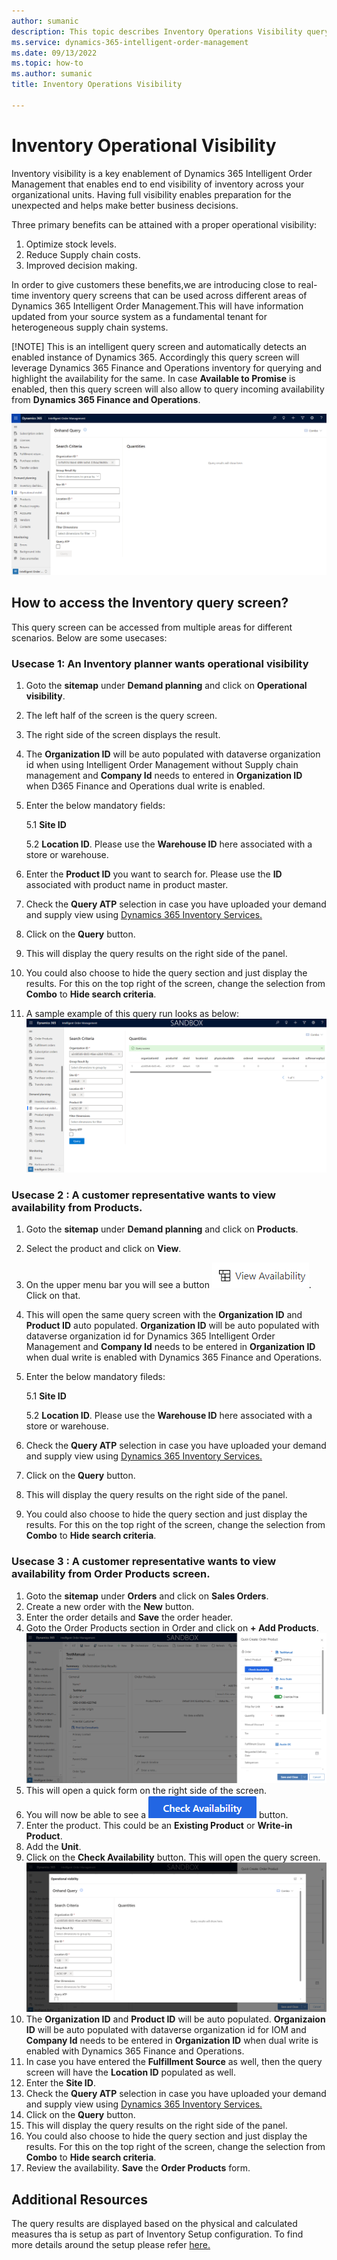 ```yaml
---
author: sumanic
description: This topic describes Inventory Operations Visibility query screen in Microsoft Dynamics 365 Intelligent Order Management.
ms.service: dynamics-365-intelligent-order-management
ms.date: 09/13/2022
ms.topic: how-to
ms.author: sumanic
title: Inventory Operations Visibility

---
```


# Inventory Operational Visibility

Inventory visibility is a key enablement of Dynamics 365 Intelligent Order Management that enables end to end visibility of inventory across your organizational units. Having full visibility enables preparation for the unexpected and helps make better business decisions.

Three primary benefits can be attained with a proper operational visibility:

1. Optimize stock levels.
2. Reduce Supply chain costs.
3. Improved decision making.

In order to give customers these benefits,we are introducing close to real-time inventory query screens that can be used across different areas of Dynamics 365 Intelligent Order Management.This will have information updated from your source system as a fundamental tenant for heterogeneous supply chain systems.

[!NOTE]
This is an intelligent query screen and automatically detects an enabled instance of Dynamics 365. Accordingly this query screen will leverage Dynamics 365 Finance and Operations inventory for querying and highlight the availability for the same.
In case **Available to Promise** is enabled, then this query screen will also allow to query incoming availability from **Dynamics 365 Finance and Operations**.

![Inventory Operational Visibility.](media/IVQuery.png)

## How to access the Inventory query screen?

This query screen can be accessed from multiple areas for different scenarios. Below are some usecases:

### Usecase 1: An Inventory planner wants operational visibility

1. Goto the **sitemap** under **Demand planning** and click on **Operational visibility**.
2. The left half of the screen is the query screen.
3. The right side of the screen displays the result.
4. The **Organization ID** will be auto populated with dataverse organization id when using Intelligent Order Management without Supply chain management and **Company Id** needs to entered in **Organization ID** when D365 Finance and Operations dual write is enabled.
5. Enter the below mandatory fields:

    5.1 **Site ID**
    
    5.2 **Location ID**. Please use the **Warehouse ID** here associated with a store or warehouse.

 6. Enter the **Product ID** you want to search for. Please use the **ID** associated with product name in product master.
 
 7. Check the **Query ATP** selection in case you have uploaded your demand and supply view using [Dynamics 365 Inventory Services.](https://docs.microsoft.com/en-us/dynamics365/supply-chain/inventory/inventory-visibility-available-to-promise)
 8. Click on the **Query** button.
 9. This will display the query results on the right side of the panel.
 10. You could also choose to hide the query section and just display the results. For this on the top right of the screen, change the selection from **Combo** to **Hide search criteria**.
 11. A sample example of this query run looks as below:
![Query Results.](media/QueryResult.png)
  
### Usecase 2 : A customer representative wants to view availability from Products.

1. Goto the **sitemap** under **Demand planning** and click on **Products**.
2. Select the product and click on **View**.
3. On the upper menu bar you will see a button ![View Avail.](media/Avail.png). Click on that.
4. This will open the same query screen with the **Organization ID** and **Product ID** auto populated. **Organization ID** will be auto populated with dataverse organization id for Dynamics 365 Intelligent Order Management and **Company Id** needs to be entered in **Organization ID** when dual write is enabled with Dynamics 365 Finance and Operations.
5. Enter the below mandatory fileds:

    5.1 **Site ID**
    
    5.2 **Location ID**. Please use the **Warehouse ID** here associated with a store or warehouse.
6. Check the **Query ATP** selection in case you have uploaded your demand and supply view using [Dynamics 365 Inventory Services.](https://docs.microsoft.com/en-us/dynamics365/supply-chain/inventory/inventory-visibility-available-to-promise)
7. Click on the **Query** button.
8. This will display the query results on the right side of the panel.
9. You could also choose to hide the query section and just display the results. For this on the top right of the screen, change the selection from **Combo** to **Hide search criteria**.

### Usecase 3 : A customer representative wants to view availability from Order Products screen.

1. Goto the **sitemap** under **Orders** and click on **Sales Orders**.
2. Create a new order with the **New** button.
3. Enter the order details and **Save** the order header.
4. Goto the Order Products section in Order and click on **+ Add Products**.
![OrderProducts.](media/QuickForm.png)
6. This will open a quick form on the right side of the screen.
7. You will now be able to see a ![View Avail.](media/CheckAvail.png) button.
8. Enter the product. This could be an **Existing Product** or **Write-in Product**.
9. Add the **Unit**.
10. Click on the **Check Availability** button. This will open the query screen.
![Query Autofill.](media/Autofill.png)
11. The **Organization ID** and **Product ID** will be auto populated. **Organizaion ID** will be auto populated with dataverse organization id for IOM and **Company Id** needs to be entered in **Organization ID** when dual write is enabled with Dynamics 365 Finance and Operations.
12. In case you have entered the **Fulfillment Source** as well, then the query screen will have the **Location ID** populated as well.
13. Enter the **Site ID**.
14. Check the **Query ATP** selection in case you have uploaded your demand and supply view using [Dynamics 365 Inventory Services.](https://docs.microsoft.com/en-us/dynamics365/supply-chain/inventory/inventory-visibility-available-to-promise)
15. Click on the **Query** button.
16. This will display the query results on the right side of the panel.
17. You could also choose to hide the query section and just display the results. For this on the top right of the screen, change the selection from **Combo** to **Hide search criteria**.
18. Review the availability. **Save** the **Order Products** form.

## Additional Resources ##

The query results are displayed based on the physical and calculated measures tha is setup as part of Inventory Setup configuration. To find more details around the setup please refer [here.](https://learn.microsoft.com/en-us/dynamics365/intelligent-order-management/)

